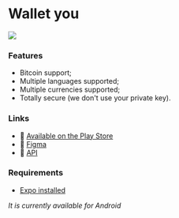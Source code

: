 # Wallet you

![](https://i.imgur.com/PikO0u3.jpeg)

### Features

- Bitcoin support;
- Multiple languages supported;
- Multiple currencies supported;
- Totally secure (we don't use your private key).

### Links

- :robot: [Available on the Play Store](https://play.google.com/store/apps/details?id=com.cyberkaidev.walletyou)
- :art: [Figma](https://www.figma.com/file/blAHuULYf6EKSGSCJSn4VC/Wallet-you?type=design&t=JjtfPpvcyhgvYuu8-1)
- :rocket: [API](https://github.com/cyberkaidev/wallet-you-api)

### Requirements

- [Expo installed](https://docs.expo.dev/)

_It is currently available for Android_
